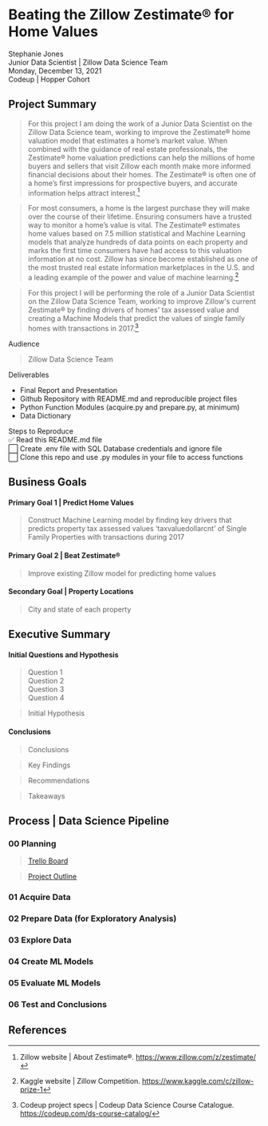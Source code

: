 # Beating the Zillow Zestimate® for Home Values
Stephanie Jones<br>
Junior Data Scientist | Zillow Data Science Team<br>
Monday, December 13, 2021<br>
Codeup | Hopper Cohort<br> 

## Project Summary
>For this project I am doing the work of a Junior Data Scientist on the Zillow Data Science team, working to improve the Zestimate® home valuation model that estimates a home’s market value. When combined with the guidance of real estate professionals, the Zestimate® home valuation predictions can help the millions of home buyers and sellers that visit Zillow each month make more informed financial decisions about their homes. The Zestimate® is often one of a home’s first impressions for prospective buyers, and accurate information helps attract interest.[^1]

>For most consumers, a home is the largest purchase they will make over the course of their lifetime. Ensuring consumers have a trusted way to monitor a home’s value is vital. The Zestimate® estimates home values based on 7.5 million statistical and Machine Learning models that analyze hundreds of data points on each property and marks the first time consumers have had access to this valuation information at no cost. Zillow has since become established as one of the most trusted real estate information marketplaces in the U.S. and a leading example of the power and value of machine learning.[^2]

>For this project I will be performing the role of a Junior Data Scientist on the Zillow Data Science Team, working to improve Zillow's current Zestimate® by finding drivers of homes' tax assessed value and creating a Machine Models that predict the values of single family homes with transactions in 2017.[^3]

Audience
>Zillow Data Science Team

Deliverables<br>
- Final Report and Presentation<br>
- Github Repository with README.md and reproducible project files<br>
- Python Function Modules (acquire.py and prepare.py, at minimum)<br>
- Data Dictionary<br>

Steps to Reproduce<br>
:white_check_mark: Read this README.md file<br>
:white_large_square: Create .env file with SQL Database credentials and ignore file<br>
:white_large_square: Clone this repo and use .py modules in your file to access functions<br>

## Business Goals
#### Primary Goal 1 | Predict Home Values
>Construct Machine Learning model by finding key drivers that predicts property tax assessed values ‘taxvaluedollarcnt’ of Single Family Properties with transactions during 2017 
#### Primary Goal 2 | Beat Zestimate®
>Improve existing Zillow model for predicting home values 
#### Secondary Goal | Property Locations
>City and state of each property

## Executive Summary
#### Initial Questions and Hypothesis
> Question 1<br>
Question 2<br>
Question 3<br>
Question 4

>Initial Hypothesis

#### Conclusions
>Conclusions

>Key Findings

>Recommendations

>Takeaways

## Process | Data Science Pipeline
### 00 Planning
>[Trello Board](https://trello.com/b/a7550YvK/zillowregressionproject)

>[Project Outline](https://docs.google.com/document/d/1NHzrmd0hoA4AoQd8Ct4I3GhuBJHtTpCqZyr8Aw_e6wI/edit?usp=sharing)

### 01 Acquire Data

### 02 Prepare Data (for Exploratory Analysis)

### 03 Explore Data

### 04 Create ML Models

### 05 Evaluate ML Models

### 06 Test and Conclusions

## References
[^1]: Zillow website | About Zestimate®. https://www.zillow.com/z/zestimate/ 
[^2]: Kaggle website | Zillow Competition. https://www.kaggle.com/c/zillow-prize-1 
[^3]: Codeup project specs | Codeup Data Science Course Catalogue. https://codeup.com/ds-course-catalog/

